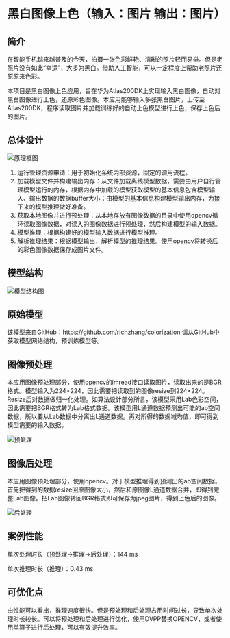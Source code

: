 # 黑白图像上色（输入：图片 输出：图片）

## 简介

在智能手机越来越普及的今天，拍摄一张色彩鲜艳、清晰的照片轻而易举。但是老照片没有如此“幸运”，大多为黑白。借助人工智能，可以一定程度上帮助老照片还原原来色彩。

本项目是黑白图像上色应用，旨在华为Atlas200DK上实现输入黑白图像，自动对黑白图像进行上色，还原彩色图像。本应用能够输入多张黑白图片，上传至Atlas200DK，程序读取图片并加载训练好的自动上色模型进行上色，保存上色后的图片。

## 总体设计

![原理框图](https://images.gitee.com/uploads/images/2020/0805/095543_cea73640_5395865.png "屏幕截图.png")

1)	运行管理资源申请：用于初始化系统内部资源，固定的调用流程。   
2)	加载模型文件并构建输出内存：从文件加载离线模型数据，需要由用户自行管理模型运行的内存，根据内存中加载的模型获取模型的基本信息包含模型输入、输出数据的数据buffer大小；由模型的基本信息构建模型输出内存，为接下来的模型推理做好准备。    
3)	获取本地图像并进行预处理：从本地存放有图像数据的目录中使用opencv循环读取图像数据，对读入的图像数据进行预处理，然后构建模型的输入数据。    
4)	模型推理：根据构建好的模型输入数据进行模型推理。    
5)	解析推理结果：根据模型输出，解析模型的推理结果。使用opencv将转换后的彩色图像数据保存成图片文件。    

## 模型结构

![模型结构图](https://images.gitee.com/uploads/images/2020/0805/095721_70b4f185_5395865.png "屏幕截图.png")

## 原始模型

该模型来自GitHub：https://github.com/richzhang/colorization 请从GitHub中获取模型网络结构，预训练模型等。

## 图像预处理

本应用图像预处理部分，使用opencv的imread接口读取图片，读取出来的是BGR格式。模型输入为224×224，因此需要把读取到的图像resize到224×224。Resize后对数据做归一化处理。如算法设计部分所言，该模型采用Lab色彩空间，因此需要把BGR格式转为Lab格式数据。该模型用L通道数据预测出可能的ab空间数据，所以要从Lab数据中分离出L通道数据。再对所得的数据减均值，即可得到模型需要的输入数据。

![预处理](https://images.gitee.com/uploads/images/2020/0805/095959_0e2bdf81_5395865.png "屏幕截图.png")

## 图像后处理

本应用图像预处理部分，使用opencv。对于模型推理得到预测出的ab空间数据。首先把得到的数据resize回原图像大小，然后和原图像L通道数据合并，即得到完整Lab图像。把Lab图像转回BGR格式即可保存为jpeg图片，得到上色后的图像。

![后处理](https://images.gitee.com/uploads/images/2020/0805/100036_247920c8_5395865.png "屏幕截图.png")

## 案例性能

单次处理时长（预处理->推理->后处理）：144 ms

单次推理时长（推理）：0.43 ms

## 可优化点

由性能可以看出，推理速度很快。但是预处理和后处理占用时间过长，导致单次处理时长较长。可以将预处理和后处理进行优化，使用DVPP替换OPENCV，或者使用单算子进行后处理，可以有效提升效率。